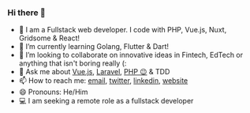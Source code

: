 ### Hi there 👋
- 🔭 I am a Fullstack web developer. I code with PHP, Vue.js, Nuxt, Gridsome & React!
- 🌱 I’m currently learning Golang, Flutter & Dart!
- 👯 I’m looking to collaborate on innovative ideas in Fintech, EdTech or anything that isn't boring really (:
- 💬 Ask me about [Vue.js](https://vuejs.org), [Laravel](https://laravel.com), [PHP 😉](https://php.net) & TDD
- 📫 How to reach me: [email](mailto:olaegbesamuel@gmail.com), [twitter](https://twitter.com/devloader), [linkedin](https://linkedin.com/in/olaegbe-samuel), [website](https://goodhands.github.io)
- 😄 Pronouns: He/Him
- 💻 I am seeking a remote role as a fullstack developer
<!--
**goodhands/goodhands** is a ✨ _special_ ✨ repository because its `README.md` (this file) appears on your GitHub profile.

Here are some ideas to get you started:

- 🔭 I’m currently working on ...
- 🌱 I’m currently learning ...
- 👯 I’m looking to collaborate on ...
- 🤔 I’m looking for help with ...
- 💬 Ask me about ...
- 📫 How to reach me: ...
- 😄 Pronouns: ...
- ⚡ Fun fact: ...
-->
